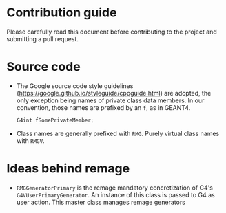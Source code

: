 # Contribution guide

Please carefully read this document before contributing to the project and
submitting a pull request.

# Source code

- The Google source code style guidelines
  (https://google.github.io/styleguide/cppguide.html) are adopted, the only
  exception being names of private class data members. In our convention, those
  names are prefixed by an `f`, as in GEANT4.
  ```cpp
  G4int fSomePrivateMember;
  ```

- Class names are generally prefixed with `RMG`. Purely virtual class names
  with `RMGV`.

# Ideas behind remage

- `RMGGeneratorPrimary` is the remage mandatory concretization of G4's
  `G4VUserPrimaryGenerator`. An instance of this class is passed to G4 as user
  action. This master class manages remage generators


